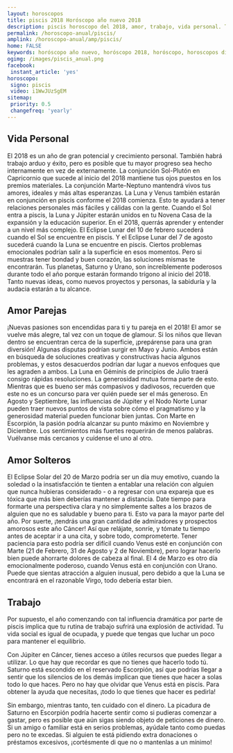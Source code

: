 ```yaml
---
layout: horoscopos
title: piscis 2018 Horóscopo año nuevo 2018 
description: piscis horoscopo del 2018, amor, trabajo, vida personal. Todas las predicciones para piscis gratis. Disfruta este año nuevo.
permalink: /horoscopo-anual/piscis/
amplink: /horoscopo-anual/amp/piscis/
home: FALSE
keywords: horóscopo año nuevo, horóscopo 2018, horóscopo, horoscopos diarios gratis del dia de hoy, horóscopo diario gratis,horóscopo ano nuevo 2018, horóscopo esperanza gracia, horoscopo piscis 2018, horoscop, horóscopos gratis, horoscopo piscis, horoscopo piscis 2018 gratis, Tarot, Astrologia, Zodíaco, piscis, horoscopo gratis,tarot en femenino,videncia gratuita,horoscopos gratuitos,horóscopos, astrologia,videncia gratis
ogimg: /images/piscis_anual.png
facebook:
 instant_article: 'yes'
horoscopo:
 signo: piscis
 video: i1WwJUzSgEM
sitemap:
 priority: 0.5
 changefreq: 'yearly'
---
```




## Vida Personal

El 2018 es un año de gran potencial y crecimiento personal. También habrá trabajo arduo y éxito, pero es posible que tu mayor progreso sea hecho internamente en vez de externamente.
La conjunción Sol-Plutón en Capricornio que sucede al inicio del 2018 mantiene tus ojos puestos en los premios materiales. La conjunción Marte-Neptuno mantendrá vivos tus amores, ideales y más altas esperanzas.
La Luna y Venus también estarán en conjunción en piscis conforme el 2018 comienza. Esto te ayudará a tener relaciones personales más fáciles y cálidas con la gente.
Cuando el Sol entra a piscis, la Luna y Júpiter estarán unidos en tu Novena Casa de la expansión y la educación superior. En el 2018, querrás aprender y entender a un nivel más complejo.
El Eclipse Lunar del 10 de febrero sucederá cuando el Sol se encuentre en piscis. Y el Eclipse Lunar del 7 de agosto sucederá cuando la Luna se encuentre en piscis. Ciertos problemas emocionales podrían salir a la superficie en esos momentos. Pero si muestras tener bondad y buen corazón, las soluciones mismas te encontrarán.
Tus planetas, Saturno y Urano, son increíblemente poderosos durante todo el año porque estarán formando trígono al inicio del 2018. Tanto nuevas ideas, como nuevos proyectos y personas, la sabiduría y la audacia estarán a tu alcance.

## Amor Parejas

¡Nuevas pasiones son encendidas para ti y tu pareja en el 2018! El amor se vuelve más alegre, tal vez con un toque de glamour. Si los niños que llevan dentro se encuentran cerca de la superficie, ¡prepárense para una gran diversión!
Algunas disputas podrían surgir en Mayo y Junio. Ambos están en búsqueda de soluciones creativas y constructivas hacia algunos problemas, y estos desacuerdos podrían dar lugar a nuevos enfoques que les agraden a ambos. La Luna en Géminis de principios de Julio traerá consigo rápidas resoluciones.
La generosidad mutua forma parte de esto. Mientras que es bueno ser más compasivos y dadivosos, recuerden que este no es un concurso para ver quién puede ser el más generoso. En Agosto y Septiembre, las influencias de Júpiter y el Nodo Norte Lunar pueden traer nuevos puntos de vista sobre cómo el pragmatismo y la generosidad material pueden funcionar bien juntas.
Con Marte en Escorpión, la pasión podría alcanzar su punto máximo en Noviembre y Diciembre. Los sentimientos más fuertes requerirán de menos palabras. Vuélvanse más cercanos y cuídense el uno al otro.

## Amor Solteros

El Eclipse Solar del 20 de Marzo podría ser un día muy emotivo, cuando la soledad o la insatisfacción te tienten a entablar una relación con alguien que nunca hubieras considerado - o a regresar con una expareja que es tóxica que más bien deberías mantener a distancia. Date tiempo para formarte una perspectiva clara y no simplemente saltes a los brazos de alguien que no es saludable y bueno para ti. Esto va para la mayor parte del año. 
Por suerte, ¡tendrás una gran cantidad de admiradores y prospectos amorosos este año Cáncer! Así que relájate, sonríe, y tómate tu tiempo antes de aceptar ir a una cita, y sobre todo, comprometerte. 
Tener paciencia para esto podría ser difícil cuando Venus esté en conjunción con Marte (21 de Febrero, 31 de Agosto y 2 de Noviembre), pero lograr hacerlo bien puede ahorrarte dolores de cabeza al final. 
El 4 de Marzo es otro día emocionalmente poderoso, cuando Venus está en conjunción con Urano. Puede que sientas atracción a alguien inusual, pero debido a que la Luna se encontrará en el razonable Virgo, todo debería estar bien. 

## Trabajo

Por supuesto, el año comenzando con tal influencia dramática por parte de piscis implica que tu rutina de trabajo sufrirá una explosión de actividad. Tu vida social es igual de ocupada, y puede que tengas que luchar un poco para mantener el equilibrio.


Con Júpiter en Cáncer, tienes acceso a útiles recursos que puedes llegar a utilizar. Lo que hay que recordar es que no tienes que hacerlo todo tú. Saturno está escondido en el reservado Escorpión, así que podrías llegar a sentir que los silencios de los demás implican que tienes que hacer a solas todo lo que haces. Pero no hay que olvidar que Venus está en piscis. Para obtener la ayuda que necesitas, ¡todo lo que tienes que hacer es pedirla!


Sin embargo, mientras tanto, ten cuidado con el dinero. La picadura de Saturno en Escorpión podría hacerte sentir como si pudieras comenzar a gastar, pero es posible que aún sigas siendo objeto de peticiones de dinero. Si un amigo o familiar está en serios problemas, ayúdale tanto como puedas pero no te excedas. Si alguien te está pidiendo extra donaciones o préstamos excesivos, ¡cortésmente di que no o mantenlas a un mínimo!

